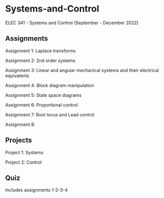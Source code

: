 # Systems-and-Control
ELEC 341 - Systems and Control (September - December 2022)

## Assignments

Assignment 1: Laplace transforms

Assignment 2: 2nd order systems

Assignment 3: Linear and angular mechanical systems and their electrical equivalents

Assignment 4: Block diagram manipulation

Assignment 5: State space diagrams

Assignment 6: Proportional control

Assignment 7: Root locus and Lead control

Assignment 8: 

## Projects

Project 1: Systems

Project 2: Control

## Quiz
Includes assignments 1-2-3-4
